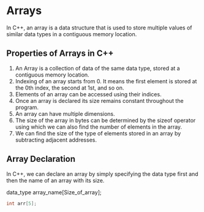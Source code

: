 # Arrays

In C++, an array is a data structure that is used to store multiple values of similar data types in a contiguous memory location.

## Properties of Arrays in C++

1. An Array is a collection of data of the same data type, stored at a contiguous memory location.
2. Indexing of an array starts from 0. It means the first element is stored at the 0th index, the second at 1st, and so on.
3. Elements of an array can be accessed using their indices.
4. Once an array is declared its size remains constant throughout the program.
5. An array can have multiple dimensions.
6. The size of the array in bytes can be determined by the sizeof operator using which we can also find the number of elements in the array.
7. We can find the size of the type of elements stored in an array by subtracting adjacent addresses.

## Array Declaration

In C++, we can declare an array by simply specifying the data type first and then the name of an array with its size.

data_type array_name[Size_of_array];

```java
int arr[5];
```
